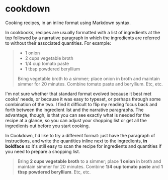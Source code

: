 # cookdown

Cooking recipes, in an inline format using Markdown syntax.

In cookbooks, recipes are usually formatted with a list of ingredients
at the top followed by a narrative paragraph in which the ingredients
are referred to without their associated quantities.  For example:

> * 1 onion
> * 2 cups vegetable broth
> * 1/4 cup tomato paste
> * 1 tbsp powdered beryllium
> 
> Bring vegetable broth to a simmer; place onion in broth and maintain
> simmer for 20 minutes.  Combine tomato paste and beryllium.  Etc, etc.
    
I'm not sure whether that standard format evolved because it best met
cooks' needs, or because it was easy to typeset, or perhaps through
some combination of the two.  I find it difficult to flip my reading
focus back and forth between the ingredient list and the narrative
paragraphs.  The advantage, though, is that you can see exactly what
is needed for the recipe at a glance, so you can adjust your shopping
list or get all the ingredients out before you start cooking.

In Cookdown, I'd like to try a different format: just have the
paragraph of instructions, and write the quantities inline next to the
ingredients, **in boldface** so it's still easy to scan the recipe for
ingredients and quantities if you need to prepare a shopping list.

> Bring **2 cups vegetable broth** to a simmer; place **1 onion** in
> broth and maintain simmer for 20 minutes.  Combine **1/4 cup tomato
> paste** and **1 tbsp powdered beryllium**.  Etc, etc.
